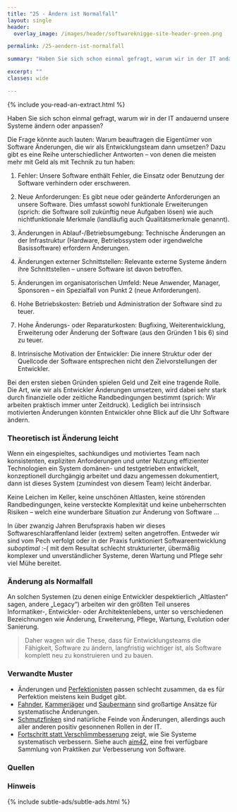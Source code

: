 ```yaml
---
title: "25 - Ändern ist Normalfall"
layout: single
header:
  overlay_image: /images/header/softwareknigge-site-header-green.png

permalink: /25-aendern-ist-normalfall

summary: "Haben Sie sich schon einmal gefragt, warum wir in der IT andauernd unsere Systeme ändern oder anpassen?"

excerpt: ""
classes: wide

---
```

{% include you-read-an-extract.html %}

Haben Sie sich schon einmal gefragt, warum wir in der IT andauernd unsere Systeme ändern oder anpassen?

Die Frage könnte auch lauten: Warum beauftragen die Eigentümer von Software Änderungen, die wir als Entwicklungsteam dann umsetzen? Dazu gibt es eine Reihe unterschiedlicher Antworten – von denen die meisten mehr mit Geld als mit Technik zu tun haben:

1. Fehler: Unsere Software enthält Fehler, die Einsatz oder Benutzung der Software verhindern oder erschweren.
2. Neue Anforderungen: Es gibt neue oder geänderte Anforderungen an unsere Software. Dies umfasst sowohl funktionale Erweiterungen (sprich: die Software soll zukünftig neue Aufgaben lösen) wie auch nichtfunktionale Merkmale (landläufig auch Qualitätsmerkmale genannt).
3. Änderungen in Ablauf-/Betriebsumgebung: Technische Änderungen an der Infrastruktur (Hardware, Betriebssystem oder irgendwelche Basissoftware) erfordern Änderungen.

4. Änderungen externer Schnittstellen: Relevante externe Systeme ändern ihre Schnittstellen – unsere Software ist davon betroffen.
5. Änderungen im organisatorischen Umfeld: Neue Anwender, Manager, Sponsoren – ein Spezialfall von Punkt 2 (neue Anforderungen).
6. Hohe Betriebskosten: Betrieb und Administration der Software sind zu teuer.
7. Hohe Änderungs- oder Reparaturkosten: Bugfixing, Weiterentwicklung, Erweiterung oder Änderung der Software (aus den Gründen 1 bis 6) sind zu teuer.
8. Intrinsische Motivation der Entwickler: Die innere Struktur oder der Quellcode der Software entsprechen nicht den Zielvorstellungen der Entwickler.

Bei den ersten sieben Gründen spielen Geld und Zeit eine tragende Rolle. Die Art, wie wir als Entwickler Änderungen umsetzen, wird dabei sehr stark durch finanzielle oder zeitliche Randbedingungen bestimmt (sprich: Wir arbeiten praktisch immer unter Zeitdruck). Lediglich bei intrinsisch motivierten Änderungen könnten Entwickler ohne Blick auf die Uhr Software ändern.

### Theoretisch ist Änderung leicht
Wenn ein eingespieltes, sachkundiges und motiviertes Team nach konsistenten, expliziten Anforderungen und unter Nutzung effizienter Technologien ein System domänen- und testgetrieben entwickelt, konzeptionell durchgängig arbeitet und dazu angemessen dokumentiert, dann ist dieses System (zumindest von diesem Team) leicht änderbar.

Keine Leichen im Keller, keine unschönen Altlasten, keine störenden
Randbedingungen, keine versteckte Komplexität und keine unbeherrschten
Risiken – welch eine wunderbare Situation zur Änderung von Software ...

In über zwanzig Jahren Berufspraxis haben wir dieses Softwareschlaraffenland leider (extrem) selten angetroffen. Entweder wir sind vom Pech verfolgt oder in der Praxis funktioniert Softwareentwicklung _suboptimal_ :-( mit dem Resultat schlecht strukturierter, übermäßig komplexer und unverständlicher Systeme, deren Wartung und Pflege sehr viel Mühe bereitet.

### Änderung als Normalfall
An solchen Systemen (zu denen einige Entwickler despektierlich „Altlasten“ sagen,
andere „Legacy“) arbeiten wir den größten Teil unseres Informatiker-, Entwickler- oder Architektenlebens, unter so verschiedenen Bezeichnungen wie Änderung, Erweiterung, Pflege, Wartung, Evolution oder Sanierung.

> Daher wagen wir die These, dass für Entwicklungsteams die Fähigkeit, Software zu ändern, langfristig wichtiger ist, als Software komplett neu zu konstruieren und zu bauen.


### Verwandte Muster

* Änderungen und [Perfektionisten](13-perfektionist) passen schlecht zusammen, da es für Perfektion meistens kein Budget gibt.
* [Fahnder](/26-fahnder), [Kammerjäger](/29-kammerjaeger) und
[Saubermann](27-saubermann) sind großartige Ansätze für systematische Änderungen.
* [Schmutzfinken](/28-schmutzfink) sind natürliche Feinde von Änderungen, allerdings auch aller anderen positiv gesonnenen Rollen in der IT.
* [Fortschritt statt Verschlimmbesserung](37-fortschritt-statt-verschlimmbesserung) zeigt, wie Sie Systeme systematisch verbessern. Siehe auch [aim42](https://aim42.org), eine frei verfügbare Sammlung von Praktiken zur Verbesserung von Software.

### Quellen

### Hinweis
{% include subtle-ads/subtle-ads.html %}
